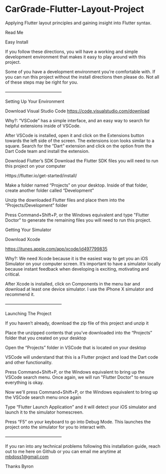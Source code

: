 # CarGrade-Flutter-Layout-Project
Applying Flutter layout principles and gaining insight into Flutter syntax.

Read Me

Easy Install

If you follow these directions, you will have a working and simple development environment that makes it easy to play around with this project.

Some of you have a development environment you’re comfortable with. If you can run this project without the install directions then please do. Not all of these steps may be right for you.

—————————————

Setting Up Your Environment

Download Visual Studio Code
https://code.visualstudio.com/download

Why?: “VSCode” has a simple interface, and an easy way to search for helpful 		extensions inside of VSCode.

After VSCode is installed, open it and click on the Extensions button towards the left side of the screen. The extensions icon looks similar to a square.
Search for the “Dart” extension and click on the option from the Dart Code team and install the extension.

Download Flutter’s SDK
Download the Flutter SDK files you will need to run this project on your computer

Https://flutter.io/get-started/install/

Make a folder named “Projects” on your desktop. Inside of that folder, create another folder called “Development”

Unzip the downloaded Flutter files and place them into the “Projects/Development” folder

Press Command+Shift+P, or the Windows equivalent and type "Flutter Doctor" to generate the remaining files you will need to run this project.

Getting Your Simulator

Download Xcode

https://itunes.apple.com/app/xcode/id497799835

Why?: We need Xcode because it is the easiest way to get you an iOS Simulator on your computer screen. It’s important to have a simulator locally because instant feedback when developing is exciting, motivating and critical.

After Xcode is installed, click on Components in the menu bar and download at least one device simulator. I use the iPhone X simulator and recommend it.

—————————————

Launching The Project


If you haven’t already, download the zip file of this project and unzip it

Place the unzipped contents that you’ve downloaded into the “Projects” folder that you created on your desktop

Open the “Projects” folder in VSCode that is located on your desktop 

VSCode will understand that this is a Flutter project and load the Dart code and other functionality.

Press Command+Shift+P, or the Windows equivalent to bring up the VSCode search menu. Once again, we will run "Flutter Doctor" to ensure everything is okay. 

Now we'll press Command+Shift+P, or the Windows equivalent to bring up the VSCode search menu once again

Type “Flutter Launch Application” and it will detect your iOS simulator and launch it to the simulator homescreen.

Press “F5” on your keyboard to go into Debug Mode. This launches the project onto the simulator for you to interact with.

—————————————

If you ran into any technical problems following this installation guide, reach out to me here on Github or you can email me anytime at mbdoss1@gmail.com

Thanks
Byron
